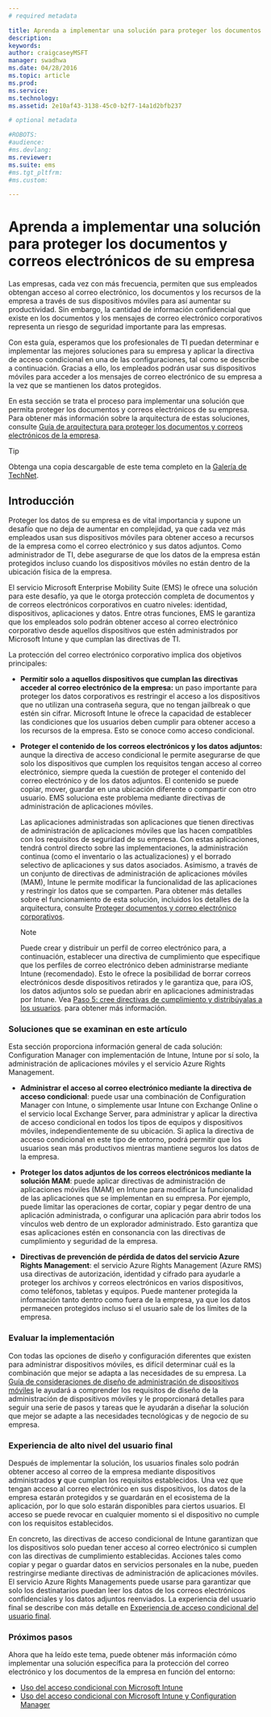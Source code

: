 ```yaml
---
# required metadata

title: Aprenda a implementar una solución para proteger los documentos y correos electrónicos de su empresa
description:
keywords:
author: craigcaseyMSFT
manager: swadhwa
ms.date: 04/28/2016
ms.topic: article
ms.prod:
ms.service:
ms.technology:
ms.assetid: 2e10af43-3138-45c0-b2f7-14a1d2bfb237

# optional metadata

#ROBOTS:
#audience:
#ms.devlang:
ms.reviewer:
ms.suite: ems
#ms.tgt_pltfrm:
#ms.custom:

---
```


# Aprenda a implementar una solución para proteger los documentos y correos electrónicos de su empresa
Las empresas, cada vez con más frecuencia, permiten que sus empleados obtengan acceso al correo electrónico, los documentos y los recursos de la empresa a través de sus dispositivos móviles para así aumentar su productividad. Sin embargo, la cantidad de información confidencial que existe en los documentos y los mensajes de correo electrónico corporativos representa un riesgo de seguridad importante para las empresas.

Con esta guía, esperamos que los profesionales de TI puedan determinar e implementar las mejores soluciones para su empresa y aplicar la directiva de acceso condicional en una de las configuraciones, tal como se describe a continuación. Gracias a ello, los empleados podrán usar sus dispositivos móviles para acceder a los mensajes de correo electrónico de su empresa a la vez que se mantienen los datos protegidos.

En esta sección se trata el proceso para implementar una solución que permita proteger los documentos y correos electrónicos de su empresa. Para obtener más información sobre la arquitectura de estas soluciones, consulte [Guía de arquitectura para proteger los documentos y correos electrónicos de la empresa](architecture-guidance-for-protecting-company-email-and-documents).

> [!TIP]
> Obtenga una copia descargable de este tema completo en la [Galería de TechNet](https://gallery.technet.microsoft.com/Deploying-Enterprise-16499404).

## Introducción
Proteger los datos de su empresa es de vital importancia y supone un desafío que no deja de aumentar en complejidad, ya que cada vez más empleados usan sus dispositivos móviles para obtener acceso a recursos de la empresa como el correo electrónico y sus datos adjuntos. Como administrador de TI, debe asegurarse de que los datos de la empresa están protegidos incluso cuando los dispositivos móviles no están dentro de la ubicación física de la empresa.

El servicio Microsoft Enterprise Mobility Suite (EMS) le ofrece una solución para este desafío, ya que le otorga protección completa de documentos y de correos electrónicos corporativos en cuatro niveles: identidad, dispositivos, aplicaciones y datos. Entre otras funciones, EMS le garantiza que los empleados solo podrán obtener acceso al correo electrónico corporativo desde aquellos dispositivos que estén administrados por Microsoft Intune y que cumplan las directivas de TI.

La protección del correo electrónico corporativo implica dos objetivos principales:

-   **Permitir solo a aquellos dispositivos que cumplan las directivas acceder al correo electrónico de la empresa:** un paso importante para proteger los datos corporativos es restringir el acceso a los dispositivos que no utilizan una contraseña segura, que no tengan jailbreak o que estén sin cifrar.  Microsoft Intune le ofrece la capacidad de establecer las condiciones que los usuarios deben cumplir para obtener acceso a los recursos de la empresa. Esto se conoce como acceso condicional.

-   **Proteger el contenido de los correos electrónicos y los datos adjuntos:** aunque la directiva de acceso condicional le permite asegurarse de que solo los dispositivos que cumplen los requisitos tengan acceso al correo electrónico, siempre queda la cuestión de proteger el contenido del correo electrónico y de los datos adjuntos.  El contenido se puede copiar, mover, guardar en una ubicación diferente o compartir con otro usuario.  EMS soluciona este problema mediante directivas de administración de aplicaciones móviles.

    Las aplicaciones administradas son aplicaciones que tienen directivas de administración de aplicaciones móviles que las hacen compatibles con los requisitos de seguridad de su empresa. Con estas aplicaciones, tendrá control directo sobre las implementaciones, la administración continua (como el inventario o las actualizaciones) y el borrado selectivo de aplicaciones y sus datos asociados. Asimismo, a través de un conjunto de directivas de administración de aplicaciones móviles (MAM), Intune le permite modificar la funcionalidad de las aplicaciones y restringir los datos que se comparten. Para obtener más detalles sobre el funcionamiento de esta solución, incluidos los detalles de la arquitectura, consulte [Proteger documentos y correo electrónico corporativos](architecture-guidance-for-protecting-company-email-and-documents).

    > [!NOTE]
    > Puede crear y distribuir un perfil de correo electrónico para, a continuación, establecer una directiva de cumplimiento que especifique que los perfiles de correo electrónico deben administrarse mediante Intune (recomendado). Esto le ofrece la posibilidad de borrar correos electrónicos desde dispositivos retirados y le garantiza que, para iOS, los datos adjuntos solo se puedan abrir en aplicaciones administradas por Intune. Vea [Paso 5: cree directivas de cumplimiento y distribúyalas a los usuarios](conditional-access-intune-configmgr-exchange.md). para obtener más información.

### Soluciones que se examinan en este artículo
Esta sección proporciona información general de cada solución: Configuration Manager con implementación de Intune, Intune por sí solo, la administración de aplicaciones móviles y el servicio Azure Rights Management.

-   **Administrar el acceso al correo electrónico mediante la directiva de acceso condicional**: puede usar una combinación de Configuration Manager con Intune, o simplemente usar Intune con Exchange Online o el servicio local Exchange Server, para administrar y aplicar la directiva de acceso condicional en todos los tipos de equipos y dispositivos móviles, independientemente de su ubicación. Si aplica la directiva de acceso condicional en este tipo de entorno, podrá permitir que los usuarios sean más productivos mientras mantiene seguros los datos de la empresa.

-   **Proteger los datos adjuntos de los correos electrónicos mediante la solución MAM**: puede aplicar directivas de administración de aplicaciones móviles (MAM) en Intune para modificar la funcionalidad de las aplicaciones que se implementan en su empresa. Por ejemplo, puede limitar las operaciones de cortar, copiar y pegar dentro de una aplicación administrada, o configurar una aplicación para abrir todos los vínculos web dentro de un explorador administrado. Esto garantiza que esas aplicaciones estén en consonancia con las directivas de cumplimiento y seguridad de la empresa.

-   **Directivas de prevención de pérdida de datos del servicio Azure Rights Management**: el servicio Azure Rights Management (Azure RMS) usa directivas de autorización, identidad y cifrado para ayudarle a proteger los archivos y correos electrónicos en varios dispositivos, como teléfonos, tabletas y equipos. Puede mantener protegida la información tanto dentro como fuera de la empresa, ya que los datos permanecen protegidos incluso si el usuario sale de los límites de la empresa.

### Evaluar la implementación
Con todas las opciones de diseño y configuración diferentes que existen para administrar dispositivos móviles, es difícil determinar cuál es la combinación que mejor se adapta a las necesidades de su empresa. La [Guía de consideraciones de diseño de administración de dispositivos móviles](mdm-design-considerations-guide.md) le ayudará a comprender los requisitos de diseño de la administración de dispositivos móviles y le proporcionará detalles para seguir una serie de pasos y tareas que le ayudarán a diseñar la solución que mejor se adapte a las necesidades tecnológicas y de negocio de su empresa.

### Experiencia de alto nivel del usuario final
Después de implementar la solución, los usuarios finales solo podrán obtener acceso al correo de la empresa mediante dispositivos administrados **y** que cumplan los requisitos establecidos. Una vez que tengan acceso al correo electrónico en sus dispositivos, los datos de la empresa estarán protegidos y se guardarán en el ecosistema de la aplicación, por lo que solo estarán disponibles para ciertos usuarios. El acceso se puede revocar en cualquier momento si el dispositivo no cumple con los requisitos establecidos.

En concreto, las directivas de acceso condicional de Intune garantizan que los dispositivos solo puedan tener acceso al correo electrónico si cumplen con las directivas de cumplimiento establecidas. Acciones tales como copiar y pegar o guardar datos en servicios personales en la nube, pueden restringirse mediante directivas de administración de aplicaciones móviles. El servicio Azure Rights Managements puede usarse para garantizar que solo los destinatarios puedan leer los datos de los correos electrónicos confidenciales y los datos adjuntos reenviados. La experiencia del usuario final se describe con más detalle en [Experiencia de acceso condicional del usuario final](end-user-experience-conditional-access.md).

### Próximos pasos
Ahora que ha leído este tema, puede obtener más información cómo implementar una solución específica para la protección del correo electrónico y los documentos de la empresa en función del entorno:

- [Uso del acceso condicional con Microsoft Intune](conditional-access-intune.md)
- [Uso del acceso condicional con Microsoft Intune y Configuration Manager](conditional-access-intune-configmgr.md)


<!--HONumber=Apr16_HO4-->


